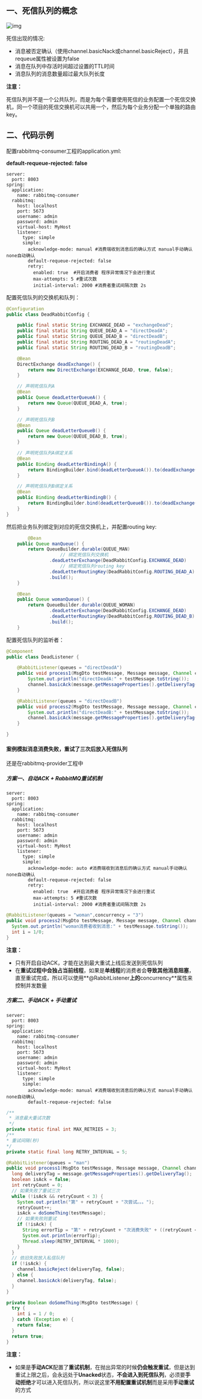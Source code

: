 ## 一、死信队列的概念

![img](../../../assets/img/mq-12.png)

死信出现的情况:

- 消息被否定确认（使用channel.basicNack或channel.basicReject），并且requeue属性被设置为false
- 消息在队列中存活时间超过设置的TTL时间
- 消息队列的消息数量超过最大队列长度

**注意：**

死信队列并不是一个公共队列，而是为每个需要使用死信的业务配置一个死信交换机，同一个项目的死信交换机可以共用一个，然后为每个业务分配一个单独的路由key。

## 二、代码示例

配置rabbitmq-consumer工程的application.yml:

**default-requeue-rejected: false**

```apl
server:
  port: 8003
spring:
  application:
    name: rabbitmq-consumer
  rabbitmq:
    host: localhost
    port: 5673
    username: admin
    password: admin
    virtual-host: MyHost
    listener:
      type: simple
      simple:
        acknowledge-mode: manual #消费端收到消息后的确认方式 manual手动确认  none自动确认
        default-requeue-rejected: false
        retry:
          enabled: true  #开启消费者 程序异常情况下会进行重试
          max-attempts: 5 #重试次数
          initial-interval: 2000 #消费者重试间隔次数 2s
```

配置死信队列的交换机和队列：

```java
@Configuration
public class DeadRabbitConfig {

    public final static String EXCHANGE_DEAD = "exchangeDead";
    public final static String QUEUE_DEAD_A = "directDeadA";
    public final static String QUEUE_DEAD_B = "directDeadB";
    public final static String ROUTING_DEAD_A = "routingDeadA";
    public final static String ROUTING_DEAD_B = "routingDeadB";

    @Bean
    DirectExchange deadExchange() {
        return new DirectExchange(EXCHANGE_DEAD, true, false);
    }

    // 声明死信队列A
    @Bean
    public Queue deadLetterQueueA() {
        return new Queue(QUEUE_DEAD_A, true);
    }

    // 声明死信队列B
    @Bean
    public Queue deadLetterQueueB() {
        return new Queue(QUEUE_DEAD_B, true);
    }

    // 声明死信队列A绑定关系
    @Bean
    public Binding deadLetterBindingA() {
        return BindingBuilder.bind(deadLetterQueueA()).to(deadExchange()).with(ROUTING_DEAD_A);
    }

    // 声明死信队列B绑定关系
    @Bean
    public Binding deadLetterBindingB() {
        return BindingBuilder.bind(deadLetterQueueB()).to(deadExchange()).with(ROUTING_DEAD_B);
    }
}
```

然后把业务队列绑定到对应的死信交换机上，并配置routing key:

```java
 		@Bean
    public Queue manQueue() {
        return QueueBuilder.durable(QUEUE_MAN)
          			// 绑定死信队列交换机
                .deadLetterExchange(DeadRabbitConfig.EXCHANGE_DEAD)
          			// 绑定死信队列routing key
                .deadLetterRoutingKey(DeadRabbitConfig.ROUTING_DEAD_A)
                .build();
    }

    @Bean
    public Queue womanQueue() {
        return QueueBuilder.durable(QUEUE_WOMAN)
                .deadLetterExchange(DeadRabbitConfig.EXCHANGE_DEAD)
                .deadLetterRoutingKey(DeadRabbitConfig.ROUTING_DEAD_B)
                .build();
    }
```

配置死信队列的监听者：

```java
@Component
public class DeadListener {

    @RabbitListener(queues = "directDeadA")
    public void process1(MsgDto testMessage, Message message, Channel channel) throws IOException {
        System.out.println("directDeadA:" + testMessage.toString());
        channel.basicAck(message.getMessageProperties().getDeliveryTag(),false);
    }

    @RabbitListener(queues = "directDeadB")
    public void process2(MsgDto testMessage, Message message, Channel channel) throws IOException {
        System.out.println("directDeadB:" + testMessage.toString());
        channel.basicAck(message.getMessageProperties().getDeliveryTag(),false);
    }

}
```

#### 案例模拟消息消费失败，重试了三次后放入死信队列

还是在rabbitmq-provider工程中

##### 方案一、自动ACK + RabbitMQ重试机制

```apl
server:
  port: 8003
spring:
  application:
    name: rabbitmq-consumer
  rabbitmq:
    host: localhost
    port: 5673
    username: admin
    password: admin
    virtual-host: MyHost
    listener:
      type: simple
      simple:
        acknowledge-mode: auto #消费端收到消息后的确认方式 manual手动确认  none自动确认
        default-requeue-rejected: false
        retry:
          enabled: true  #开启消费者 程序异常情况下会进行重试
          max-attempts: 5 #重试次数
          initial-interval: 2000 #消费者重试间隔次数 2s
```

```java
@RabbitListener(queues = "woman",concurrency = "3")
public void process2(MsgDto testMessage, Message message, Channel channel) throws IOException {
  System.out.println("woman消费者收到消息:" + testMessage.toString());
  int i = 1/0;
}
```

**注意：**

- 只有开启自动ACK，才能在达到最大重试上线后发送到死信队列
- 在**重试过程中会独占当前线程**，如果是**单线程**的消费者会**导致其他消息阻塞**，直至重试完成，所以可以使用**@RabbitListener**上的**concurrency**属性来控制并发数量

##### 方案二、手动ACK + 手动重试

```apl
server:
  port: 8003
spring:
  application:
    name: rabbitmq-consumer
  rabbitmq:
    host: localhost
    port: 5673
    username: admin
    password: admin
    virtual-host: MyHost
    listener:
      type: simple
      simple:
        acknowledge-mode: manual #消费端收到消息后的确认方式 manual手动确认  none自动确认
        default-requeue-rejected: false
```

```java
/**
 * 消息最大重试次数
 */
private static final int MAX_RETRIES = 3;
/**
* 重试间隔(秒)
*/
private static final long RETRY_INTERVAL = 5;

@RabbitListener(queues = "man")
public void process1(MsgDto testMessage, Message message, Channel channel) throws IOException {
  long deliveryTag = message.getMessageProperties().getDeliveryTag();
  boolean isAck = false;
  int retryCount = 0;
  // 如果失败了重试三次
  while (!isAck && retryCount < 3) {
    System.out.println("第" + retryCount + "次尝试。。。");
    retryCount++;
    isAck = doSomeThing(testMessage);
    // 如果失败则重试
    if (!isAck) {
      String errorTip = "第" + retryCount + "次消费失败" + ((retryCount < 3) ? "," + RETRY_INTERVAL + "s后重试" : ",进入死信队列");
      System.out.println(errorTip);
      Thread.sleep(RETRY_INTERVAL * 1000);
    }
  }
  // 依旧失败放入私信队列
  if (!isAck) {
    channel.basicReject(deliveryTag, false);
  } else {
    channel.basicAck(deliveryTag, false);
  }
}

private Boolean doSomeThing(MsgDto testMessage) {
  try {
    int i = 1 / 0;
  } catch (Exception e) {
    return false;
  }
  return true;
}
```

**注意：**

- 如果是**手动ACK**配置了**重试机制**，在抛出异常的时候**仍会触发重试**，但是达到重试上限之后，会永远处于**Unacked**状态，**不会进入到死信队列**，必须要**手动拒绝**才可以进入死信队列，所以说这里**不用配置重试机制**而是采用**手动重试**的方式
